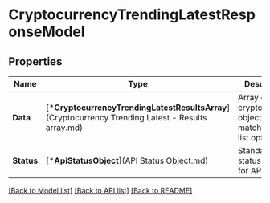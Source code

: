 # CryptocurrencyTrendingLatestResponseModel

## Properties
Name | Type | Description | Notes
------------ | ------------- | ------------- | -------------
**Data** | [***CryptocurrencyTrendingLatestResultsArray**](Cryptocurrency Trending Latest - Results array.md) | Array of cryptocurrency objects matching the list options. | [default to null]
**Status** | [***ApiStatusObject**](API Status Object.md) | Standardized status object for API calls. | [optional] [default to null]

[[Back to Model list]](../README.md#documentation-for-models) [[Back to API list]](../README.md#documentation-for-api-endpoints) [[Back to README]](../README.md)


